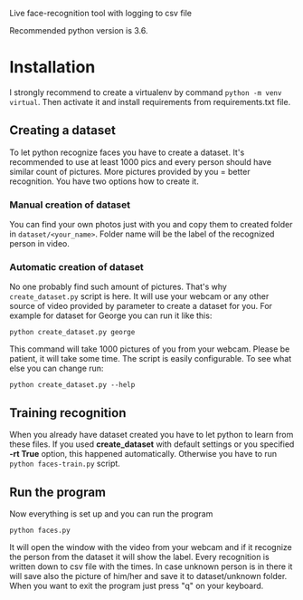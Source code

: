 Live face-recognition tool with logging to csv file

Recommended python version is 3.6.

# Installation
I strongly recommend to create a virtualenv by command `python -m venv virtual`. Then activate it and install requirements from requirements.txt file.

## Creating a dataset
To let python recognize faces you have to create a dataset. It's recommended to use at least 1000 pics and every 
person should have similar count of pictures. More pictures provided by you = better recognition. You have two 
options how to create it.

### Manual creation of dataset
You can find your own photos just with you and copy them to created folder in `dataset/<your_name>`. Folder name will be 
the label of the recognized person in video.

### Automatic creation of dataset
No one probably find such amount of pictures. That's why `create_dataset.py` script is here. It will use your webcam or 
any other source of video provided by parameter to create a dataset for you. For example for dataset for George you can 
run it like this:

`python create_dataset.py george` 

This command will take 1000 pictures of you from your webcam. Please be patient, it will take some time. The script is
easily configurable. To see what else you can change run:

`python create_dataset.py --help`


## Training recognition

When you already have dataset created you have to let python to learn from these files. If you used **create_dataset** 
with default settings or you specified **-rt True** option, this happened automatically. Otherwise you have to run 
`python faces-train.py` script.

## Run the program

Now everything is set up and you can run the program

`python faces.py`

It will open the window with the video from your webcam and if it recognize the person from the dataset it will show the label.
Every recognition is written down to csv file with the times. In case unknown person is in there it will save also the 
picture of him/her and save it to dataset/unknown folder. When you want to exit the program just press "q" on your keyboard.